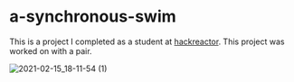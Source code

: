 # a-synchronous-swim
This is a project I completed as a student at [hackreactor](http://hackreactor.com). This project was worked on with a pair.

![2021-02-15_18-11-54 (1)](https://user-images.githubusercontent.com/61848395/108012474-55453380-6fbe-11eb-90b6-5ce498e4d060.gif)
